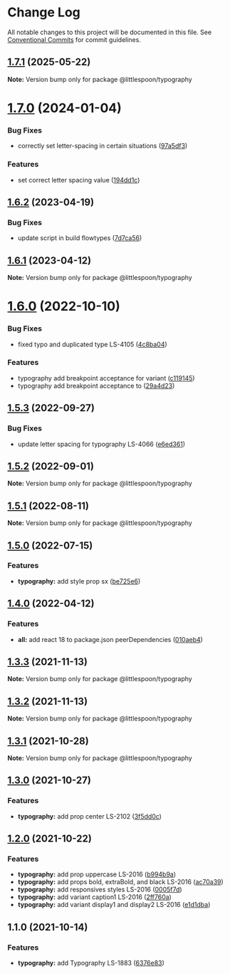 # Change Log

All notable changes to this project will be documented in this file.
See [Conventional Commits](https://conventionalcommits.org) for commit guidelines.

## [1.7.1](https://github.com/little-spoon-dev/design-system/compare/@littlespoon/typography@1.7.0...@littlespoon/typography@1.7.1) (2025-05-22)

**Note:** Version bump only for package @littlespoon/typography

# [1.7.0](https://github.com/little-spoon-dev/design-system/compare/@littlespoon/typography@1.6.2...@littlespoon/typography@1.7.0) (2024-01-04)

### Bug Fixes

- correctly set letter-spacing in certain situations ([97a5df3](https://github.com/little-spoon-dev/design-system/commit/97a5df3e149e4b684a190e8fd1f30cf790b154d6))

### Features

- set correct letter spacing value ([194dd1c](https://github.com/little-spoon-dev/design-system/commit/194dd1c21a7b493dd12874623e7010f355dbecb2))

## [1.6.2](https://github.com/little-spoon-dev/design-system/compare/@littlespoon/typography@1.6.1...@littlespoon/typography@1.6.2) (2023-04-19)

### Bug Fixes

- update script in build flowtypes ([7d7ca56](https://github.com/little-spoon-dev/design-system/commit/7d7ca56155fd445a52d834ab95829cfccb2aca59))

## [1.6.1](https://github.com/little-spoon-dev/design-system/compare/@littlespoon/typography@1.6.0...@littlespoon/typography@1.6.1) (2023-04-12)

**Note:** Version bump only for package @littlespoon/typography

# [1.6.0](https://github.com/little-spoon-dev/design-system/compare/@littlespoon/typography@1.5.3...@littlespoon/typography@1.6.0) (2022-10-10)

### Bug Fixes

- fixed typo and duplicated type LS-4105 ([4c8ba04](https://github.com/little-spoon-dev/design-system/commit/4c8ba04a22104ecc7b7956f889c71b8d5a4e78fd))

### Features

- typography add breakpoint acceptance for variant ([c119145](https://github.com/little-spoon-dev/design-system/commit/c1191459454b8b2cced32a2f39d274549be25a6b))
- typography add breakpoint acceptance to ([29a4d23](https://github.com/little-spoon-dev/design-system/commit/29a4d2339b8fee776c5fe6404cfb4846d246deb0))

## [1.5.3](https://github.com/little-spoon-dev/design-system/compare/@littlespoon/typography@1.5.2...@littlespoon/typography@1.5.3) (2022-09-27)

### Bug Fixes

- update letter spacing for typography LS-4066 ([e6ed361](https://github.com/little-spoon-dev/design-system/commit/e6ed36161d8d7d2e07cffcd05e3c5a90b3061c55))

## [1.5.2](https://github.com/little-spoon-dev/design-system/compare/@littlespoon/typography@1.5.1...@littlespoon/typography@1.5.2) (2022-09-01)

**Note:** Version bump only for package @littlespoon/typography

## [1.5.1](https://github.com/little-spoon-dev/design-system/compare/@littlespoon/typography@1.5.0...@littlespoon/typography@1.5.1) (2022-08-11)

**Note:** Version bump only for package @littlespoon/typography

## [1.5.0](https://github.com/little-spoon-dev/design-system/compare/@littlespoon/typography@1.4.0...@littlespoon/typography@1.5.0) (2022-07-15)

### Features

- **typography:** add style prop sx ([be725e6](https://github.com/little-spoon-dev/design-system/commit/be725e690c01db83caf0b3e3abbc6ebf12730ce4))

## [1.4.0](https://github.com/little-spoon-dev/design-system/compare/@littlespoon/typography@1.3.3...@littlespoon/typography@1.4.0) (2022-04-12)

### Features

- **all:** add react 18 to package.json peerDependencies ([010aeb4](https://github.com/little-spoon-dev/design-system/commit/010aeb4320c92dd1747093904b0d82c7743eb8e8))

## [1.3.3](https://github.com/little-spoon-dev/design-system/compare/@littlespoon/typography@1.3.2...@littlespoon/typography@1.3.3) (2021-11-13)

**Note:** Version bump only for package @littlespoon/typography

## [1.3.2](https://github.com/little-spoon-dev/design-system/compare/@littlespoon/typography@1.3.1...@littlespoon/typography@1.3.2) (2021-11-13)

**Note:** Version bump only for package @littlespoon/typography

## [1.3.1](https://github.com/little-spoon-dev/design-system/compare/@littlespoon/typography@1.3.0...@littlespoon/typography@1.3.1) (2021-10-28)

**Note:** Version bump only for package @littlespoon/typography

## [1.3.0](https://github.com/little-spoon-dev/design-system/compare/@littlespoon/typography@1.2.0...@littlespoon/typography@1.3.0) (2021-10-27)

### Features

- **typography:** add prop center LS-2102 ([3f5dd0c](https://github.com/little-spoon-dev/design-system/commit/3f5dd0ce84b283807b31e7c3f846d4678cf5a7f4))

## [1.2.0](https://github.com/little-spoon-dev/design-system/compare/@littlespoon/typography@1.1.0...@littlespoon/typography@1.2.0) (2021-10-22)

### Features

- **typography:** add prop uppercase LS-2016 ([b994b9a](https://github.com/little-spoon-dev/design-system/commit/b994b9a7e384752adaf82094dd5cc65b04d8d884))
- **typography:** add props bold, extraBold, and black LS-2016 ([ac70a39](https://github.com/little-spoon-dev/design-system/commit/ac70a39b8e84ee7f6ee560a6b4e00d897b947782))
- **typography:** add responsives styles LS-2016 ([0005f7d](https://github.com/little-spoon-dev/design-system/commit/0005f7da855a0f1bea315a9c39b75a3a034bc025))
- **typography:** add variant caption1 LS-2016 ([2ff760a](https://github.com/little-spoon-dev/design-system/commit/2ff760aa5970d3c07caeec43979677ab42994490))
- **typography:** add variant display1 and display2 LS-2016 ([e1d1dba](https://github.com/little-spoon-dev/design-system/commit/e1d1dba5e256f3c2893bdfafdc74732b9859b0d1))

## 1.1.0 (2021-10-14)

### Features

- **typography:** add Typography LS-1883 ([6376e83](https://github.com/little-spoon-dev/design-system/commit/6376e837bb7ade05c4ca9d1d8aae0788d7d2a909))
